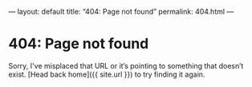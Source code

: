 —
layout: default
title: “404: Page not found”
permalink: 404.html
—

# 404: Page not found
Sorry, I've misplaced that URL or it’s pointing to something that doesn’t exist. [Head back home]({{ site.url }}) to try finding it again.
